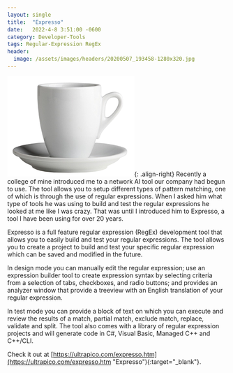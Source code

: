 ```yaml
---
layout: single
title:  "Expresso"
date:   2022-4-8 3:51:00 -0600
category: Developer-Tools
tags: Regular-Expression RegEx
header:
  image: /assets/images/headers/20200507_193458-1280x320.jpg
---
```


![Image](/assets/images/posts/Expresso.png "Expresso"){: .align-right} Recently a college of mine introduced me to a network AI tool our company had begun to use.  The tool allows you to setup different types of pattern matching, one of which is through the use of regular expressions.  When I asked him what type of tools he was using to build and test the regular expressions he looked at me like I was crazy.  That was until I introduced him to Expresso, a tool I have been using for over 20 years.

Expresso is a full feature regular expression (RegEx) development tool that allows you to easily build and test your regular expressions.  The tool allows you to create a project to build and test your specific regular expression which can be saved and modified in the future.

In design mode you can manually edit the regular expression; use an expression builder tool to create expression syntax by selecting criteria from a selection of tabs, checkboxes, and radio buttons; and provides an analyzer window that provide a treeview with an English translation of your regular expression.

In test mode you can provide a block of text on which you can execute and review the results of a match, partial match, exclude match, replace, validate and split.  The tool also comes with a library of regular expression projects and will generate code in C#, Visual Basic, Managed C++ and C++/CLI.

Check it out at [https://ultrapico.com/expresso.htm](https://ultrapico.com/expresso.htm "Expresso"){:target="_blank"}.
